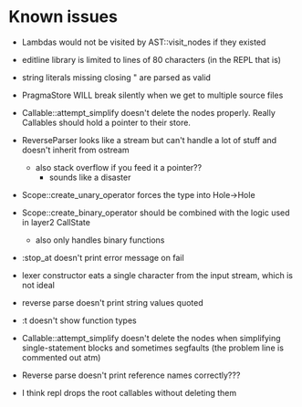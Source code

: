 # Known issues

- Lambdas would not be visited by AST::visit_nodes if they existed
- editline library is limited to lines of 80 characters (in the REPL that is)
- string literals missing closing \" are parsed as valid
- PragmaStore WILL break silently when we get to multiple source files
- Callable::attempt_simplify doesn't delete the nodes properly. Really Callables should hold a pointer to their store.
- ReverseParser looks like a stream but can't handle a lot of stuff and doesn't inherit from ostream
    - also stack overflow if you feed it a pointer??
        - sounds like a disaster
- Scope::create_unary_operator forces the type into Hole->Hole
- Scope::create_binary_operator should be combined with the logic used in layer2 CallState
    - also only handles binary functions
- :stop_at doesn't print error message on fail
- lexer constructor eats a single character from the input stream, which is not ideal
- reverse parse doesn't print string values quoted
- :t doesn't show function types

- Callable::attempt_simplify doesn't delete the nodes when simplifying single-statement blocks and sometimes segfaults (the problem line is commented out atm)
- Reverse parse doesn't print reference names correctly???
- I think repl drops the root callables without deleting them